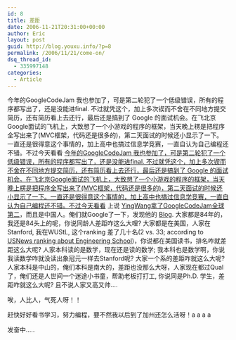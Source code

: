 ```yaml
---
id: 8
title: 差距
date: 2006-11-21T20:31:00+00:00
author: Eric
layout: post
guid: http://blog.youxu.info/?p=8
permalink: /2006/11/21/come-on/
dsq_thread_id:
  - 335997148
categories:
  - Article
---
```

今年的GoogleCodeJam 我也参加了，可是第二轮犯了一个低级错误，所有的程序都写出了，还是没能进final. 不过就凭这个，加上多次锲而不舍在不同地方提交简历，还有简历看上去还行，最后还是搞到了 Google 的面试机会。在飞北京Google面试的飞机上，大致想了一个小游戏的程序的框架，当天晚上楞是把程序全写出来了(MVC框架，代码还是很多的)，第二天面试的时候还小显示了一下。一直还是很得意这个事情的，加上高中也搞过信息学竞赛，一直自认为自己编程还不错。不过今天看看 [今年的GoogleCodeJam 我也参加了，可是第二轮犯了一个低级错误，所有的程序都写出了，还是没能进final. 不过就凭这个，加上多次锲而不舍在不同地方提交简历，还有简历看上去还行，最后还是搞到了 Google 的面试机会。在飞北京Google面试的飞机上，大致想了一个小游戏的程序的框架，当天晚上楞是把程序全写出来了(MVC框架，代码还是很多的)，第二天面试的时候还小显示了一下。一直还是很得意这个事情的，加上高中也搞过信息学竞赛，一直自认为自己编程还不错。不过今天看看](http://googlechinablog.com/) 上说 [YingWang拿了GoogleCodeJam全球第二](http://googlechinablog.com/2006/11/google.html)，而且是中国人。俺们就Google了一下，发现他的 [Blog](http://yw1984.spaces.live.com/). 大家都是84年的，我还是84头上的呢，你说同龄人差距咋这么大哩? 大家都是在美国，人家在Stanford, 我在WUStL, 这个ranking 差了几十名(2 vs. 33; according to [USNews ranking about Engineering School](http://www.usnews.com/usnews/edu/grad/rankings/eng/brief/engrank_brief.php))，你说都在美国读书，排名咋就差距这么大呢? 人家本科读的是数学，现在还是读的数学; 我本科也是数学啊，你说我读数学咋就没读出象冠元一样去Stanford呢? 大家一个系的差距咋就这么大呢? 人家本科是中山的，俺们本科是南大的，差距也没那么大呀，人家现在都过Qual了，俺们还是人世间一个迷途小书童，帮助老板打打工, 你说同是Ph.D. 学生，差距咋就这么大呢? 且不说人家又高又帅&#8230;.
  
唉，人比人，气死人呀！！

赶快好好看书学习，努力编程，要不然我以后到了加州还怎么活呀！a a a a
  
发奋中&#8230;..